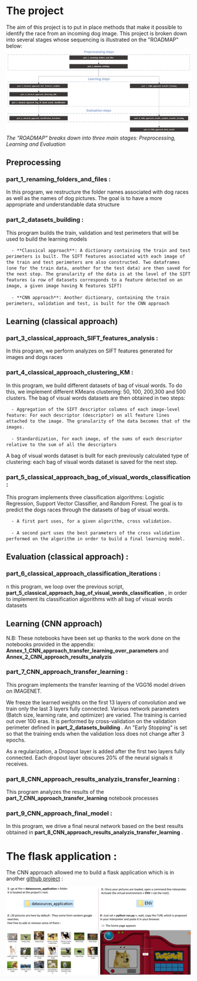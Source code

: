 # The project

The aim of this project is to put in place methods that make it possible to identify the race from an incoming dog image. This project is broken down into several stages whose sequencing is illustrated on the "ROADMAP" below:
![alt text](https://github.com/E-tanok/projects_pictures/blob/master/ComputerVision/stanford_dogs_dataset/ROADMAP.png)
*The "ROADMAP" breaks down into three main stages: Preprocessing, Learning and Evaluation*

##  Preprocessing

### part_1_renaming_folders_and_files :
In this program, we restructure the folder names associated with dog races as well as the names of dog pictures. The goal is to have a more appropriate and understandable data structure


### part_2_datasets_building  :
This program builds the train, validation and test perimeters that will be used to build the learning models

      - **Classical approach**: A dictionary containing the train and test perimeters is built. The SIFT features associated with each image of the train and test perimeters are also constructed. Two dataframes (one for the train data, another for the test data) are then saved for the next step. The granularity of the data is at the level of the SIFT features (a row of datasets corresponds to a feature detected on an image, a given image having N features SIFT)

      - **CNN approach**: Another dictionary, containing the train perimeters, validation and test, is built for the CNN approach

## Learning (classical approach)

### part_3_classical_approach_SIFT_features_analysis :
In this program, we perform analyzes on SIFT features generated for images and dogs races

### part_4_classical_approach_clustering_KM :
In this program, we build different datasets of bag of visual words. To do this, we implement different KMeans clustering: 50, 100, 200,300 and 500 clusters. The bag of visual words datasets are then obtained in two steps:

      - Aggregation of the SIFT descriptor columns of each image-level feature: For each descriptor (descriptor) on all feature lines attached to the image. The granularity of the data becomes that of the images.

      - Standardization, for each image, of the sums of each descriptor relative to the sum of all the descriptors

A bag of visual words dataset is built for each previously calculated type of clustering: each bag of visual words dataset is saved for the next step.

### part_5_classical_approach_bag_of_visual_words_classification :
This program implements three classification algorithms: Logistic Regression, Support Vector Classifier, and Random Forest. The goal is to predict the dogs races through the datasets of bag of visual words.

      - A first part uses, for a given algorithm, cross validation.

      - A second part uses the best parameters of the cross validation performed on the algorithm in order to build a final learning model.


## Evaluation (classical approach) :

### part_6_classical_approach_classification_iterations  :
n this program, we loop over the previous script, **part_5_classical_approach_bag_of_visual_words_classification** , in order to implement its classification algorithms with all bag of visual words datasets


##  Learning (CNN approach)

N.B: These notebooks have been set up thanks to the work done on the notebooks provided in the appendix: **Annex_1_CNN_approach_transfer_learning_over_parameters** and **Annex_2_CNN_approach_results_analyzis**

### part_7_CNN_approach_transfer_learning :
This program implements the transfer learning of the VGG16 model driven on IMAGENET.

We freeze the learned weights on the first 13 layers of convolution and we train only the last 3 layers fully connected.
Various network parameters (Batch size, learning rate, and optimizer) are varied.
The training is carried out over 100 eras. It is performed by cross-validation on the validation perimeter defined in **part_2_datasets_building** . An "Early Stopping" is set so that the training ends when the validation loss does not change after 3 epochs.

As a regularization, a Dropout layer is added after the first two layers fully connected. Each dropout layer obscures 20% of the neural signals it receives.

### part_8_CNN_approach_results_analyzis_transfer_learning :
This program analyzes the results of the **part_7_CNN_approach_transfer_learning** notebook processes

### part_9_CNN_approach_final_model :
In this program, we drive a final neural network based on the best results obtained in **part_8_CNN_approach_results_analyzis_transfer_learning** .


# The flask application :

The CNN approach allowed me to build a flask application which is in another [github project](http://bit.ly/mk_cv_dogs) :

![alt text](https://github.com/E-tanok/ComputerVision_dogedex/blob/master/project_instructions/first_steps.jpg)  
